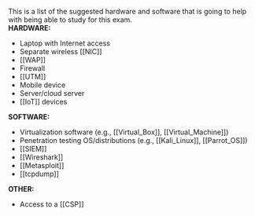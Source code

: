 This is a list of the suggested hardware and software that is going to help with being able to study for this exam.
\
**HARDWARE:** 
- Laptop with Internet access
- Separate wireless [[NIC]]
- [[WAP]]
- Firewall
- [[UTM]]
- Mobile device
- Server/cloud server
- [[IoT]] devices 

**SOFTWARE:**
- Virtualization software (e.g., [[Virtual_Box]], [[Virtual_Machine]])
- Penetration testing OS/distributions (e.g., [[Kali_Linux]], [[Parrot_OS]])
- [[SIEM]]
- [[Wireshark]]
- [[Metasploit]]
- [[tcpdump]]

**OTHER:**
- Access to a [[CSP]]
